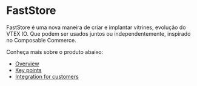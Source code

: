 # FastStore 

FastStore é uma nova maneira de criar e implantar vitrines, evolução do VTEX IO. Que podem ser usados juntos ou independentemente, inspirado no Composable Commerce.

Conheça mais sobre o produto abaixo:

- [Overview]()
- [Key points]()
- [Integration for customers]()
